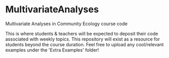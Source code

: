 # MultivariateAnalyses
Multivariate Analyses in Community Ecology course code

This is where students & teachers will be expected to deposit their code associated with weekly topics. This repository will exist as a resource for students beyond the course duration.
Feel free to upload any cool/relevant examples under the 'Extra Examples' folder!
